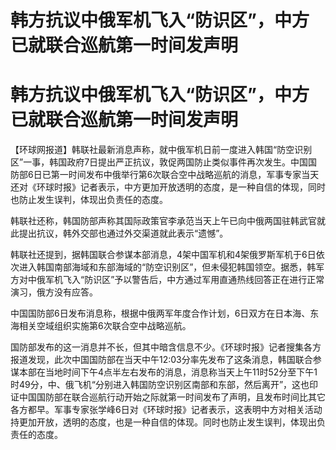 # 韩方抗议中俄军机飞入“防识区”，中方已就联合巡航第一时间发声明

# 韩方抗议中俄军机飞入“防识区”，中方已就联合巡航第一时间发声明

【环球网报道】韩联社最新消息声称，就中俄军机日前一度进入韩国“防空识别区”一事，韩国政府7日提出严正抗议，敦促两国防止类似事件再次发生。中国国防部6日已第一时间发布中俄举行第6次联合空中战略巡航的消息，军事专家当天还对《环球时报》记者表示，中方更加开放透明的态度，是一种自信的体现，同时也防止发生误判，体现出负责任的态度。

韩联社还称，韩国防部声称其国际政策官李承范当天上午已向中俄两国驻韩武官就此提出抗议，韩外交部也通过外交渠道就此表示“遗憾”。

韩联社还提到，据韩国联合参谋本部消息，4架中国军机和4架俄罗斯军机于6日依次进入韩国南部海域和东部海域的“防空识别区”，但未侵犯韩国领空。据悉，韩军方对中俄军机飞入“防识区”予以警告后，中方通过军用直通热线回答正在进行正常演习，俄方没有应答。

中国国防部6日发布消息称，根据中俄两军年度合作计划，6日双方在日本海、东海相关空域组织实施第6次联合空中战略巡航。

国防部发布的这一消息并不长，但其中暗含信息不少。《环球时报》记者搜集各方报道发现，此次中国国防部在当天中午12:03分率先发布了这条消息，韩国联合参谋本部在当地时间下午4点半左右发布的消息，消息称当天上午11时52分至下午1时49分，中、俄飞机“分别进入韩国防空识别区南部和东部，然后离开”，这也印证中国国防部在联合巡航行动开始之际就第一时间发布了声明，且发布时间比其它各方都早。军事专家张学峰6日对《环球时报》记者表示，这表明中方对相关活动持更加开放，透明的态度，也是一种自信的体现。同时也防止发生误判，体现出负责任的态度。

